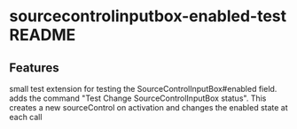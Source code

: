 # sourcecontrolinputbox-enabled-test README


## Features
small test extension for testing the SourceControlInputBox#enabled field.
adds the command "Test Change SourceControlInputBox status". This creates a new sourceControl on activation and changes the enabled state at each call 
